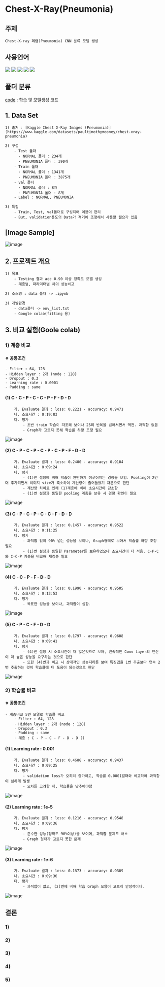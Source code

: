 # Chest-X-Ray(Pneumonia)

## 주제 
    Chest-X-ray 폐렴(Pneumonia) CNN 분류 모델 생성

## 사용언어
<a href="https://www.python.org/" target="_blank"><img src="https://img.shields.io/badge/Python-3776AB?style=flat&logo=python&logoColor=white"/></a>
<a href="https://jupyter.org/" target="_blank"><img src="https://img.shields.io/badge/Jupyter-F37626?style=flat&logo=jupyter&logoColor=white"/></a>
<a href="https://www.tensorflow.org/?hl=ko" target="_blank"><img src="https://img.shields.io/badge/Tensorflow-FF6F00?style=flat&logo=tensorflow&logoColor=white"/></a>
<a href="https://keras.io/" target="_blank"><img src="https://img.shields.io/badge/Keras-D00000?style=flat&logo=keras&logoColor=white"/></a>
<a href="https://scikit-learn.org/stable/index.html" target="_blank"><img src="https://img.shields.io/badge/Scikitlearn-F7931E?style=flat&logo=Scikitlearn&logoColor=white"/></a>

## 폴더 분류
[code](https://github.com/Decoyer-71/BrainTumor/tree/master/code) : 학습 및 모델생성 코드


## 1. Data Set
    1) 출처 : [Kaggle Chest X-Ray Images (Pneumonia)](https://www.kaggle.com/datasets/paultimothymooney/chest-xray-pneumonia)
    
    2) 구성
        - Test 폴더 
          · NORMAL 폴더 : 234개
          · PNEUMONIA 폴더 : 390개
        - Train 폴더 
          · NORMAL 폴더 : 1341개
          · PNEUMONIA 폴더 : 3875개
        - val 폴더 
          · NORMAL 폴더 : 8개
          · PNEUMONIA 폴더 : 8개
        - Label : NORMAL, PNEUMONIA
       
    3) 특징 
        - Train, Test, val폴더로 구성되어 이용이 편리
        - But, validation용도의 Data가 적기에 조정해서 사용할 필요가 있음

## [Image Sample]
![image](https://github.com/Decoyer-71/Chest-X-Ray-Pneumonia-/assets/127948197/486f53c9-6c45-4e8e-b907-40d0b596cefe)

## 2. 프로젝트 개요
    1) 목표 
        - Testing 결과 acc 0.90 이상 정확도 모델 생성
        - 계층별, 파라미터별 차이 성능비교
        
    2) 소스명 : data 폴더 -> .ipynb
    
    3) 개발환경 
        - data폴더 -> env_list.txt
        - Google colab(fitting 용)
        
## 3. 비교 실험(Goole colab)
### 1) 계층 비교
#### ※ 공통조건
    - Filter : 64, 128
    - Hidden layer : 2개 (node : 128)
    - Dropout : 0.3
    - Learning rate : 0.0001
    - Padding : same
            
#### (1) C - C - P - C - C - P - F - D - D
        가. Evaluate 결과 : loss: 0.2221 - accuracy: 0.9471
        나. 소요시간 : 0:19:03
        다. 평가 
            - 초반 train 학습이 저조해 보이나 25회 반복을 넘어서면서 역전. 과적합 없음
            - Graph가 고르지 못해 학습률 하향 조정 필요
![image](https://github.com/Decoyer-71/Chest-X-Ray-Pneumonia-/assets/127948197/f90f0381-5666-418f-abe1-67fd6cf94ed6)

#### (2) C - P - C - P - C - P - C - P - F - D - D
        가. Evaluate 결과 : loss: 0.2400 - accuracy: 0.9104
        나. 소요시간 : 0:09:24
        다. 평가 
            - (1)번 설정에 비해 학습이 완만하게 이루어지는 경향을 보임. Pooling이 2번 더 추가되면서 이미지 size가 축소하여 계산량이 줄어들었기 때문으로 판단
            - 계산량 차이로 인해 (1)계층에 비해 소요시간이 감소함
            - (1)번 설정과 동일한 pooling 계층을 보유 시 경향 확인이 필요
![image](https://github.com/Decoyer-71/Chest-X-Ray-Pneumonia-/assets/127948197/fe54086b-2541-4793-9693-ce819e635cf9)

#### (3) C - P - C - P - C - C - F - D - D
        가. Evaluate 결과 : loss: 0.1457 - accuracy: 0.9522
        나. 소요시간 : 0:11:25
        다. 평가 
            - 과적합 없이 90% 넘는 성능을 보이나, Graph형태로 보아서 학습률 하향 조정 필요
            - (1)번 설정과 동일한 Parameter를 보유하였으나 소요시간이 더 적음, C-P-C 와 C-C-P 계층을 비교해 재검증 필요
![image](https://github.com/Decoyer-71/Chest-X-Ray-Pneumonia-/assets/127948197/ba7fabf0-3252-4200-a766-d893869f5f68)

#### (4) C - C - P - F - D - D
        가. Evaluate 결과 : loss: 0.1990 - accuracy: 0.9505
        나. 소요시간 : 0:13:53
        다. 평가 
            - 목표한 성능을 보이나, 과적합이 심함.
![image](https://github.com/Decoyer-71/Chest-X-Ray-Pneumonia-/assets/127948197/7a82ba84-6e4f-443d-b936-7d47daf9e5b5)



#### (5) C - P - C - F - D - D
        가. Evaluate 결과 : loss: 0.1797 - accuracy: 0.9608
        나. 소요시간 : 0:09:41
        다. 평가 
            - (4)번 설정 시 소요시간이 더 많은것으로 보아, 연속적인 Conv layer의 연산이 더 높은 성능을 요구하는 것으로 판단      
            - 또한 (4)번과 비교 시 상대적인 성능저하를 보여 특징맵을 1번 추출보다 연속 2번 추출하는 것이 학습률에 더 도움이 되는것으로 판단
![image](https://github.com/Decoyer-71/Chest-X-Ray-Pneumonia-/assets/127948197/245f18be-f654-494f-ba81-a1c78b6d28c8)



### 2) 학습률 비교
#### ※ 공통조건
    - 계층비교 5번 모델로 학습률 비교
        · Filter : 64, 128
        · Hidden layer : 2개 (node : 128)
        · Dropout : 0.3
        · Padding : same
        · 계층 : C - P - C - F - D - D ()
    
#### (1) Learning rate : 0.001
        가. Evaluate 결과 : loss: 0.4688 - accuracy: 0.9437
        나. 소요시간 : 0:09:25
        다. 평가 
            - validation loss가 오히려 증가하고, 학습률 0.0001일때와 비교하여 과적합이 심하게 발생
            - 오차를 고려할 때, 학습률을 낮추어야함
![image](https://github.com/Decoyer-71/Chest-X-Ray-Pneumonia-/assets/127948197/20c800ef-566b-4761-ae4d-b71259852f42)

#### (2) Learning rate : 1e-5
        가. Evaluate 결과 : loss: 0.1216 - accuracy: 0.9548
        나. 소요시간 : 0:09:36
        다. 평가 
            - 준수한 성능(정확도 90%이상)을 보이며, 과적합 문제도 해소
            - Graph 형태가 고르지 못한 문제
![image](https://github.com/Decoyer-71/Chest-X-Ray-Pneumonia-/assets/127948197/b69ec4d7-a148-46ce-82a5-335d5b4bb6d7)

#### (3) Learning rate : 1e-6
        가. Evaluate 결과 : loss: 0.1873 - accuracy: 0.9309
        나. 소요시간 : 0:09:36
        다. 평가 
            - 과적합이 없고, (2)번에 비해 학습 Graph 모양이 고르게 안정적이다.
![image](https://github.com/Decoyer-71/Chest-X-Ray-Pneumonia-/assets/127948197/cd41a404-77c5-44b0-9db0-4a132f07c4f7)



## 결론
### 1) 
### 2) 
### 3) 
### 4) 
### 5) 
    



  
